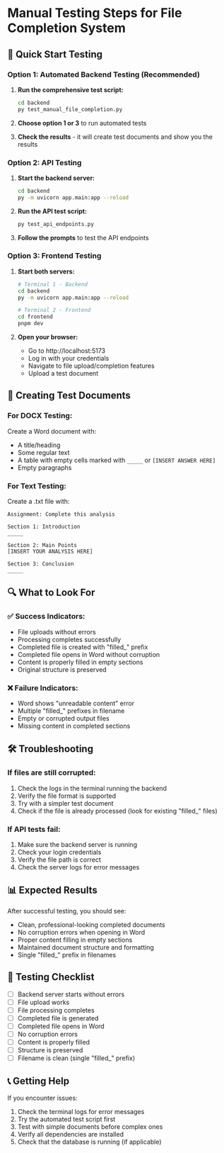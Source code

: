 # Manual Testing Steps for File Completion System

## 🚀 Quick Start Testing

### Option 1: Automated Backend Testing (Recommended)

1. **Run the comprehensive test script:**
   ```bash
   cd backend
   py test_manual_file_completion.py
   ```
   
2. **Choose option 1 or 3** to run automated tests
3. **Check the results** - it will create test documents and show you the results

### Option 2: API Testing

1. **Start the backend server:**
   ```bash
   cd backend
   py -m uvicorn app.main:app --reload
   ```

2. **Run the API test script:**
   ```bash
   py test_api_endpoints.py
   ```

3. **Follow the prompts** to test the API endpoints

### Option 3: Frontend Testing

1. **Start both servers:**
   ```bash
   # Terminal 1 - Backend
   cd backend
   py -m uvicorn app.main:app --reload

   # Terminal 2 - Frontend  
   cd frontend
   pnpm dev
   ```

2. **Open your browser:**
   - Go to http://localhost:5173
   - Log in with your credentials
   - Navigate to file upload/completion features
   - Upload a test document

## 📄 Creating Test Documents

### For DOCX Testing:
Create a Word document with:
- A title/heading
- Some regular text
- A table with empty cells marked with `_____` or `[INSERT ANSWER HERE]`
- Empty paragraphs

### For Text Testing:
Create a .txt file with:
```
Assignment: Complete this analysis

Section 1: Introduction
_____

Section 2: Main Points
[INSERT YOUR ANALYSIS HERE]

Section 3: Conclusion
_____
```

## 🔍 What to Look For

### ✅ Success Indicators:
- File uploads without errors
- Processing completes successfully
- Completed file is created with "filled_" prefix
- Completed file opens in Word without corruption
- Content is properly filled in empty sections
- Original structure is preserved

### ❌ Failure Indicators:
- Word shows "unreadable content" error
- Multiple "filled_" prefixes in filename
- Empty or corrupted output files
- Missing content in completed sections

## 🛠️ Troubleshooting

### If files are still corrupted:
1. Check the logs in the terminal running the backend
2. Verify the file format is supported
3. Try with a simpler test document
4. Check if the file is already processed (look for existing "filled_" files)

### If API tests fail:
1. Make sure the backend server is running
2. Check your login credentials
3. Verify the file path is correct
4. Check the server logs for error messages

## 📊 Expected Results

After successful testing, you should see:
- Clean, professional-looking completed documents
- No corruption errors when opening in Word
- Proper content filling in empty sections
- Maintained document structure and formatting
- Single "filled_" prefix in filenames

## 🎯 Testing Checklist

- [ ] Backend server starts without errors
- [ ] File upload works
- [ ] File processing completes
- [ ] Completed file is generated
- [ ] Completed file opens in Word
- [ ] No corruption errors
- [ ] Content is properly filled
- [ ] Structure is preserved
- [ ] Filename is clean (single "filled_" prefix)

## 📞 Getting Help

If you encounter issues:
1. Check the terminal logs for error messages
2. Try the automated test script first
3. Test with simple documents before complex ones
4. Verify all dependencies are installed
5. Check that the database is running (if applicable)
